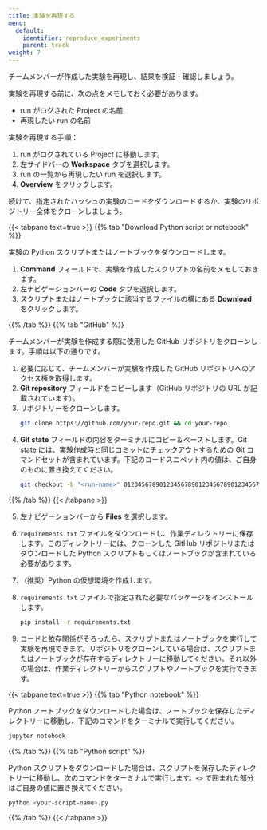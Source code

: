 ```yaml
---
title: 実験を再現する
menu:
  default:
    identifier: reproduce_experiments
    parent: track
weight: 7
---
```


チームメンバーが作成した実験を再現し、結果を検証・確認しましょう。

実験を再現する前に、次の点をメモしておく必要があります。

* run がログされた Project の名前
* 再現したい run の名前

実験を再現する手順：

1. run がログされている Project に移動します。
2. 左サイドバーの **Workspace** タブを選択します。
3. run の一覧から再現したい run を選択します。
4. **Overview** をクリックします。

続けて、指定されたハッシュの実験のコードをダウンロードするか、実験のリポジトリー全体をクローンしましょう。

{{< tabpane text=true >}}
{{% tab "Download Python script or notebook" %}}

実験の Python スクリプトまたはノートブックをダウンロードします。

1. **Command** フィールドで、実験を作成したスクリプトの名前をメモしておきます。
2. 左ナビゲーションバーの **Code** タブを選択します。
3. スクリプトまたはノートブックに該当するファイルの横にある **Download** をクリックします。

{{% /tab %}}
{{% tab "GitHub" %}}

チームメンバーが実験を作成する際に使用した GitHub リポジトリをクローンします。手順は以下の通りです。

1. 必要に応じて、チームメンバーが実験を作成した GitHub リポジトリへのアクセス権を取得します。
2. **Git repository** フィールドをコピーします（GitHub リポジトリの URL が記載されています）。
3. リポジトリーをクローンします。
    ```bash
    git clone https://github.com/your-repo.git && cd your-repo
    ```
4. **Git state** フィールドの内容をターミナルにコピー＆ペーストします。Git state には、実験作成時と同じコミットにチェックアウトするための Git コマンドセットが含まれています。下記のコードスニペット内の値は、ご自身のものに置き換えてください。
    ```bash
    git checkout -b "<run-name>" 0123456789012345678901234567890123456789
    ```

{{% /tab %}}
{{< /tabpane >}}

5. 左ナビゲーションバーから **Files** を選択します。
6. `requirements.txt` ファイルをダウンロードし、作業ディレクトリーに保存します。このディレクトリーには、クローンした GitHub リポジトリまたはダウンロードした Python スクリプトもしくはノートブックが含まれている必要があります。
7. （推奨）Python の仮想環境を作成します。
8. `requirements.txt` ファイルで指定された必要なパッケージをインストールします。
    ```bash
    pip install -r requirements.txt
    ```

9. コードと依存関係がそろったら、スクリプトまたはノートブックを実行して実験を再現できます。リポジトリをクローンしている場合は、スクリプトまたはノートブックが存在するディレクトリーに移動してください。それ以外の場合は、作業ディレクトリーからスクリプトやノートブックを実行できます。

{{< tabpane text=true >}}
{{% tab "Python notebook" %}}

Python ノートブックをダウンロードした場合は、ノートブックを保存したディレクトリーに移動し、下記のコマンドをターミナルで実行してください。
```bash
jupyter notebook
```

{{% /tab %}}
{{% tab "Python script" %}}

Python スクリプトをダウンロードした場合は、スクリプトを保存したディレクトリーに移動し、次のコマンドをターミナルで実行します。`<>` で囲まれた部分はご自身の値に置き換えてください。

```bash
python <your-script-name>.py
```

{{% /tab %}}
{{< /tabpane >}}